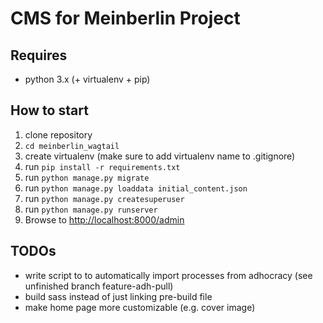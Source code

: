 # CMS for Meinberlin Project

## Requires

*   python 3.x (+ virtualenv + pip)


## How to start

1.  clone repository
2.  `cd meinberlin_wagtail`
3.  create virtualenv (make sure to add virtualenv name to .gitignore)
4.  run `pip install -r requirements.txt`
5.  run `python manage.py migrate`
6.  run `python manage.py loaddata initial_content.json`
7.  run `python manage.py createsuperuser`
8.  run `python manage.py runserver`
9.  Browse to <http://localhost:8000/admin>


## TODOs

-   write script to to automatically import processes from adhocracy
    (see unfinished branch feature-adh-pull)
-   build sass instead of just linking pre-build file
-   make home page more customizable (e.g. cover image)
